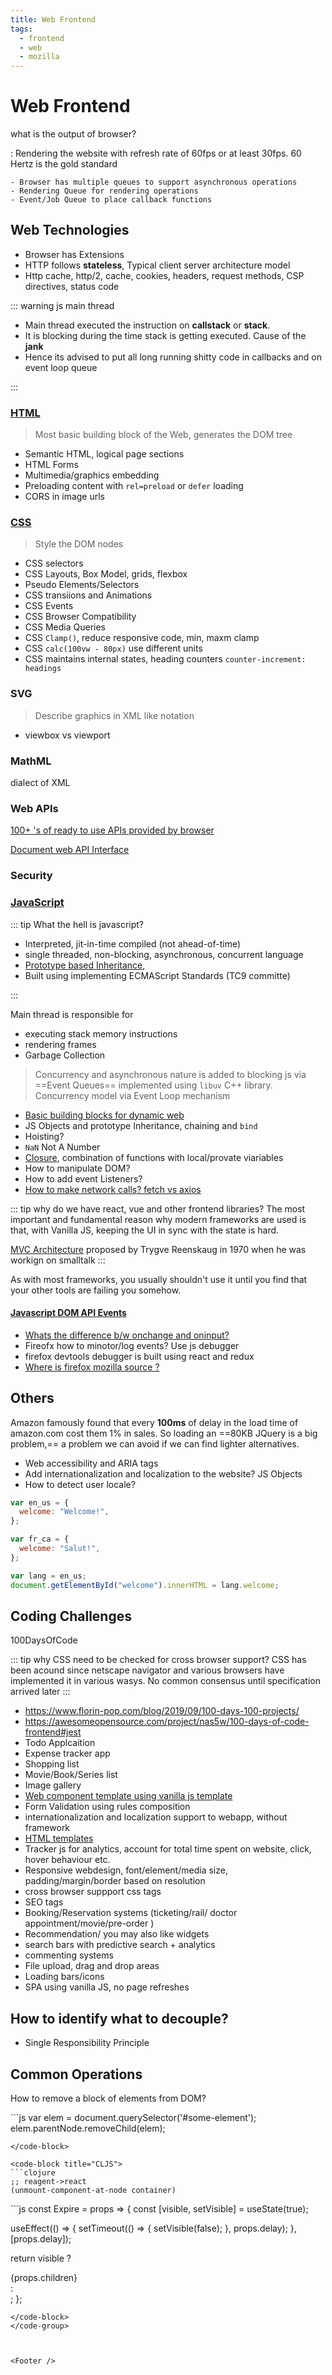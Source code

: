 ```yaml
---
title: Web Frontend
tags:
  - frontend
  - web
  - mozilla
---
```


# Web Frontend

<TagLinks />

what is the output of browser?

: Rendering the website with refresh rate of 60fps or at least 30fps. 60 Hertz is the gold standard

    - Browser has multiple queues to support asynchronous operations
    - Rendering Queue for rendering operations
    - Event/Job Queue to place callback functions

## Web Technologies

- Browser has Extensions
- HTTP follows **stateless**, Typical client server architecture model
- Http cache, http/2, cache, cookies, headers, request methods, CSP directives, status code

::: warning js main thread

- Main thread executed the instruction on **callstack** or **stack**.
- It is blocking during the time stack is getting executed. Cause of the **jank**
- Hence its advised to put all long running shitty code in callbacks and on event loop queue

:::

### [HTML](https://developer.mozilla.org/en-US/docs/Web/HTML/Reference)

> Most basic building block of the Web, generates the DOM tree

- Semantic HTML, logical page sections
- HTML Forms
- Multimedia/graphics embedding
- Preloading content with `rel=preload` or `defer` loading
- CORS in image urls

### [CSS](https://developer.mozilla.org/en-US/docs/Web/CSS/Reference)

> Style the DOM nodes

- CSS selectors
- CSS Layouts, Box Model, grids, flexbox
- Pseudo Elements/Selectors
- CSS transiions and Animations
- CSS Events
- CSS Browser Compatibility
- CSS Media Queries
- CSS `Clamp()`, reduce responsive code, min, maxm clamp
- CSS `calc(100vw - 80px)` use different units
- CSS maintains internal states, heading counters `counter-increment: headings`

### SVG

> Describe graphics in XML like notation

- viewbox vs viewport

### MathML

dialect of XML

### Web APIs

[100+ 's of ready to use APIs provided by browser](https://developer.mozilla.org/en-US/docs/Web/API)

[Document web API Interface](https://developer.mozilla.org/en-US/docs/Web/API/Document)

### Security

### [JavaScript](https://developer.mozilla.org/en-US/docs/Web/JavaScript/Reference)

::: tip What the hell is javascript?

- Interpreted, jit-in-time compiled (not ahead-of-time)
- single threaded, non-blocking, asynchronous, concurrent language
- [Prototype based Inheritance](https://developer.mozilla.org/en-US/docs/Glossary/Prototype-based_programming),
- Built using implementing ECMAScript Standards (TC9 committe)

:::

Main thread is responsible for

- executing stack memory instructions
- rendering frames
- Garbage Collection

> Concurrency and asynchronous nature is added to blocking js via ==Event Queues== implemented using `libuv` C++ library. Concurrency model via Event Loop mechanism

- [Basic building blocks for dynamic web](https://developer.mozilla.org/en-US/docs/Learn/JavaScript/Building_blocks)
- JS Objects and prototype Inheritance, chaining and `bind`
- Hoisting?
- `NaN` Not A Number
- [Closure](../javascript/guide/iife.md), combination of functions with local/provate viariables
- How to manipulate DOM?
- How to add event Listeners?
- [How to make network calls? fetch vs axios](https://blog.logrocket.com/axios-or-fetch-api/)

::: tip why do we have react, vue and other frontend libraries?
The most important and fundamental reason why modern frameworks are used is that, with Vanilla JS, keeping the UI in sync with the state is hard.

[MVC Architecture](https://en.wikipedia.org/wiki/Model%E2%80%93view%E2%80%93controller) proposed by Trygve Reenskaug in 1970 when he was workign on smalltalk
:::

As with most frameworks, you usually shouldn't use it until you find that your other tools are failing you somehow.

#### [Javascript DOM API Events](https://www.w3schools.com/tags/ref_eventattributes.asp)

- [Whats the difference b/w onchange and oninput?](https://stackoverflow.com/questions/38256332/in-react-whats-the-difference-between-onchange-and-oninput)
- Fireofx how to minotor/log events? Use js debugger
- firefox devtools debugger is built using react and redux
- [Where is firefox mozilla source ?](https://searchfox.org/mozilla-central/source)

## Others

Amazon famously found that every **100ms** of delay in the load time of amazon.com cost them 1% in sales.
So loading an ==80KB JQuery is a big problem,== a problem we can avoid if we can find lighter alternatives.

- Web accessibility and ARIA tags
- Add internationalization and localization to the website? JS Objects
- How to detect user locale?

```js
var en_us = {
  welcome: "Welcome!",
};

var fr_ca = {
  welcome: "Salut!",
};

var lang = en_us;
document.getElementById("welcome").innerHTML = lang.welcome;
```

## Coding Challenges

100DaysOfCode

::: tip why CSS need to be checked for cross browser support?
CSS has been acound since netscape navigator and various browsers have implemented it in various wasys. No common consensus until specification arrived later
:::

- https://www.florin-pop.com/blog/2019/09/100-days-100-projects/
- https://awesomeopensource.com/project/nas5w/100-days-of-code-frontend#jest
- Todo Applcaition
- Expense tracker app
- Shopping list
- Movie/Book/Series list
- Image gallery
- [Web component template using vanilla js template](https://www.thinktecture.com/en/web-components/native-web-components-without-framework/)
- Form Validation using rules composition
- internationalization and localization support to webapp, without framework
- [HTML templates](https://www.w3schools.com/tags/tag_template.asp)
- Tracker js for analytics, account for total time spent on website, click, hover behaviour etc.
- Responsive webdesign, font/element/media size, padding/margin/border based on resolution
- cross browser suppport css tags
- SEO tags
- Booking/Reservation systems (ticketing/rail/ doctor appointment/movie/pre-order )
- Recommendation/ you may also like widgets
- search bars with predictive search + analytics
- commenting systems
- File upload, drag and drop areas
- Loading bars/icons
- SPA using vanilla JS, no page refreshes

## How to identify what to decouple?

- Single Responsibility Principle

## Common Operations

How to remove a block of elements from DOM?

<code-group>
<code-block title="Vanilla JS">
```js
var elem = document.querySelector('#some-element');
elem.parentNode.removeChild(elem);

````
</code-block>

<code-block title="CLJS">
```clojure
;; reagent->react
(unmount-component-at-node container)
````

</code-block>

<code-block title="REACT">
```js
const Expire = props => {
  const [visible, setVisible] = useState(true);

useEffect(() => {
setTimeout(() => {
setVisible(false);
}, props.delay);
}, [props.delay]);

return visible ? <div>{props.children}</div> : <div />;
};

```
</code-block>
</code-group>



<Footer />
```
